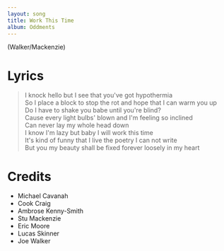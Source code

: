 ```yaml
---
layout: song
title: Work This Time
album: Oddments
---
```


(Walker/Mackenzie)

# Lyrics

> I knock hello but I see that you've got hypothermia  
> So I place a block to stop the rot and hope that I can warm you up  
> Do I have to shake you babe until you're blind?  
> Cause every light bulbs' blown and I'm feeling so inclined  
> Can never lay my whole head down  
> I know I'm lazy but baby I will work this time  
> It's kind of funny that I live the poetry I can not write  
> But you my beauty shall be fixed forever loosely in my heart  

# Credits

* Michael Cavanah
* Cook Craig
* Ambrose Kenny-Smith
* Stu Mackenzie
* Eric Moore
* Lucas Skinner
* Joe Walker
